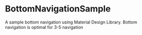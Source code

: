 # BottomNavigationSample
A sample bottom navigation using Material Design Library.
Bottom navigation is optimal for 3-5 navigation
